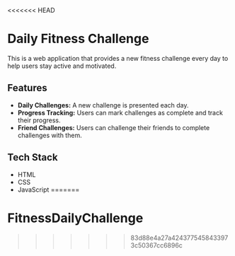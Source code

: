 <<<<<<< HEAD
# Daily Fitness Challenge

This is a web application that provides a new fitness challenge every day to help users stay active and motivated.

## Features

- **Daily Challenges:** A new challenge is presented each day.
- **Progress Tracking:** Users can mark challenges as complete and track their progress.
- **Friend Challenges:** Users can challenge their friends to complete challenges with them.

## Tech Stack

- HTML
- CSS
- JavaScript
=======
# FitnessDailyChallenge
>>>>>>> 83d88e4a27a4243775458433973c50367cc6896c
